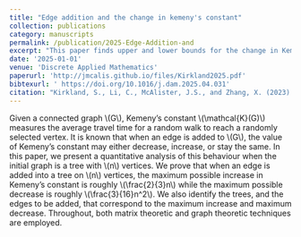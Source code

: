 ```yaml
---
title: "Edge addition and the change in kemeny's constant"
collection: publications
category: manuscripts
permalink: /publication/2025-Edge-Addition-and
excerpt: "This paper finds upper and lower bounds for the change in Kemeny's constant under edge addition from a tree"
date: '2025-01-01'
venue: 'Discrete Applied Mathematics'
paperurl: 'http://jmcalis.github.io/files/Kirkland2025.pdf'
bibtexurl: ' https://doi.org/10.1016/j.dam.2025.04.031'
citation: "Kirkland, S., Li, C., McAlister, J.S., and Zhang, X. (2023) Edge Addition and the Change in Kemeny's Constant. Discrete Applied Mathematics. https://doi.org/10.1016/j.dam.2025.04.031"
---
```

Given a connected graph \\(G\\), Kemeny’s constant \\(\mathcal{K}(G)\\) measures the average travel time for a random walk to reach a randomly selected vertex. It is known that when an edge is added to \\(G\\), the value of Kemeny’s constant may either decrease, increase, or stay the same. In this paper, we present a quantitative analysis of this behaviour when the initial graph is a tree with \\(n\\) vertices. We prove that when an edge is added into a tree on \\(n\\) vertices, the maximum possible increase in Kemeny’s constant is roughly \\(\frac{2}{3}n\\) while the maximum possible decrease is roughly \\(\frac{3}{16}n^2\\). We also identify the trees, and the edges to be added, that correspond to the maximum increase and maximum decrease. Throughout, both matrix theoretic and graph theoretic techniques are employed.
